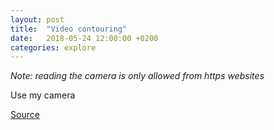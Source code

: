 ```yaml
---
layout: post
title:  "Video contouring"
date:   2018-05-24 12:00:00 +0200
categories: explore
---
```


_Note: reading the camera is only allowed from http*s* websites_

<p><span id="viewofcamera"></span> Use my camera</p>
<div class="fullwidth">
  <div id="K"></div>
</div>

<script type="module">

  // NOTEBOOK CONFIGURATION
  import notebook from "https://api.observablehq.com/@fil/video-contouring.js?key=07b17d835d904f19";
  const renders = {
    "K": "#K",
    "viewof camera": "#viewofcamera",
  };

  // BOILERPLATE
  import {Inspector, Runtime} from "https://unpkg.com/@observablehq/notebook-runtime@1.2.0?module";
  for (let i in renders) {
    let s = renders[i], a = s.match(/^\w+/);
    if (a) {
      renders[i] = document.createElement(a[0]);
      target.appendChild(renders[i]);
      if (a = s.match(/\.(\w+)$/))
        renders[i].className = a[1]; 
    }
    else
      renders[i] = document.querySelector(renders[i]);
  }
  Runtime.load(notebook, (variable) => {
    if (renders[variable.name]) {
      return new Inspector(renders[variable.name]);
    } else {
      // return true; // uncomment to run hidden cells
    }
  });
</script>


<style>
/* https://css-tricks.com/full-width-containers-limited-width-parents/ */
.fullwidth {
  width: 100vw;
  position: relative;
  left: 50%;
  right: 50%;
  margin-left: -50vw;
  margin-right: -50vw;
}
.observablehq--error { color: red }
#visual { min-height: 40vw }
</style>

[Source](https://beta.observablehq.com/@fil/video-contouring)